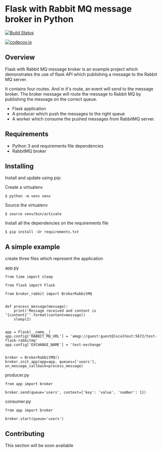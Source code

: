 # Flask with Rabbit MQ message broker in Python

[![Build Status](https://travis-ci.org/lemzoo/flask-rabbitmq.svg?branch=master)](https://travis-ci.org/lemzoo/flask-rabbitmq)

[![codecov.io](https://codecov.io/gh/lemzoo/flask-rabbitmq/branch/master/graphs/badge.svg?branch=master)](https://codecov.io/gh/lemzoo/flask-rabbitmq)

Overview
--------

Flask with Rabbit MQ message broker is an example project which demonstrates the use
of flask API which publishing a message to the Rabbit MQ server.

It contains four routes. And in it's route, an event will send to the message broker.
The broker message will route the message to Rabbit MQ by publishing the message on the correct queue.

 * Flask application
 * A producer which push the messages to the right queue
 * A worker which consume the pushed messages from RabbitMQ server.

Requirements
------------

* Python 3 and requirements file dependencies
* RabbitMQ broker

Installing
----------

Install and update using pip:

Create a virtualenv
    
    $ python -m venv venv


Source the virtualenv

    $ source venv/bin/activate


Install all the dependencies on the requirements file

    $ pip install -Ur requirements.txt


A simple example
----------------

create three files which represent the application


app.py

    from time import sleep
    
    from flask import Flask
    
    from broker_rabbit import BrokerRabbitMQ
    
    
    def process_message(message):
        print('Message received and content is ’{content}’'.format(content=message))
        sleep(2)
    
    
    app = Flask(__name__)
    app.config['RABBIT_MQ_URL'] = 'amqp://guest:guest@localhost:5672/test-flask-rabbitmq'
    app.config['EXCHANGE_NAME'] = 'test-exchange'
    
    
    broker = BrokerRabbitMQ()
    broker.init_app(app=app, queues=['users'], on_message_callback=process_message)


producer.py

    from app import broker
    
    broker.send(queue='users', context={'key': 'value', 'number': 1})


consumer.py

    from app import broker
    
    broker.start(queue='users')


Contributing
------------

This section will be soon available
